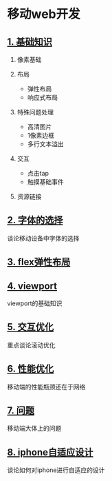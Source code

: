 # 移动web开发

## [1. 基础知识](./mobile-basis.md)

1. 像素基础
2. 布局

    * 弹性布局
    * 响应式布局

3. 特殊问题处理

    * 高清图片
    * 1像素边框
    * 多行文本溢出

4. 交互

    * 点击tap
    * 触摸基础事件

5. 资源链接

## [2. 字体的选择](./font.md)

谈论移动设备中字体的选择

## [3. flex弹性布局](./flex.md)

## [4. viewport](./viewport.md)

viewport的基础知识

## [5. 交互优化](./interaction.md)

重点谈论滚动优化

## [6. 性能优化](./performance.md)

移动端的性能瓶颈还在于网络

## [7. 问题](./problem.md)

移动端大体上的问题

## [8. iphone自适应设计](./iphone-responsive.md)

谈论如何对iphone进行自适应的设计

